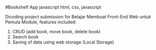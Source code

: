 #Bookshelf App javascript
html, css, javascript

Dicoding project submission for Belajar Membuat Front-End Web untuk Pemula Module, features included:

1. CRUD (add book, move book, delete book)
2. Search book
3. Saving of data using web storage (Local Storage)
